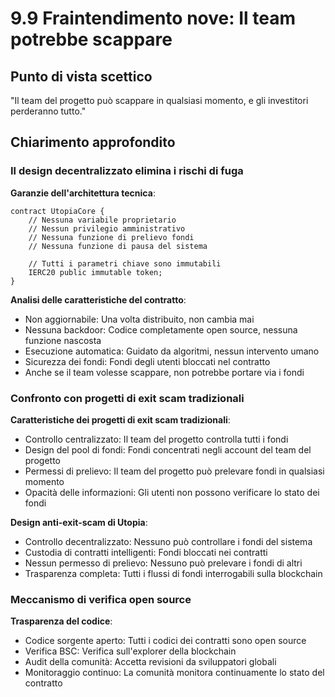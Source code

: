 # 9.9 Fraintendimento nove: Il team potrebbe scappare

## Punto di vista scettico
"Il team del progetto può scappare in qualsiasi momento, e gli investitori perderanno tutto."

## Chiarimento approfondito

### Il design decentralizzato elimina i rischi di fuga

**Garanzie dell'architettura tecnica**:

```solidity
contract UtopiaCore {
    // Nessuna variabile proprietario
    // Nessun privilegio amministrativo
    // Nessuna funzione di prelievo fondi
    // Nessuna funzione di pausa del sistema
    
    // Tutti i parametri chiave sono immutabili
    IERC20 public immutable token;
}
```

**Analisi delle caratteristiche del contratto**:

- Non aggiornabile: Una volta distribuito, non cambia mai
- Nessuna backdoor: Codice completamente open source, nessuna funzione nascosta
- Esecuzione automatica: Guidato da algoritmi, nessun intervento umano
- Sicurezza dei fondi: Fondi degli utenti bloccati nel contratto
- Anche se il team volesse scappare, non potrebbe portare via i fondi

### Confronto con progetti di exit scam tradizionali

**Caratteristiche dei progetti di exit scam tradizionali**:

- Controllo centralizzato: Il team del progetto controlla tutti i fondi
- Design del pool di fondi: Fondi concentrati negli account del team del progetto
- Permessi di prelievo: Il team del progetto può prelevare fondi in qualsiasi momento
- Opacità delle informazioni: Gli utenti non possono verificare lo stato dei fondi

**Design anti-exit-scam di Utopia**:

- Controllo decentralizzato: Nessuno può controllare i fondi del sistema
- Custodia di contratti intelligenti: Fondi bloccati nei contratti
- Nessun permesso di prelievo: Nessuno può prelevare i fondi di altri
- Trasparenza completa: Tutti i flussi di fondi interrogabili sulla blockchain

### Meccanismo di verifica open source

**Trasparenza del codice**:

- Codice sorgente aperto: Tutti i codici dei contratti sono open source
- Verifica BSC: Verifica sull'explorer della blockchain
- Audit della comunità: Accetta revisioni da sviluppatori globali
- Monitoraggio continuo: La comunità monitora continuamente lo stato del contratto